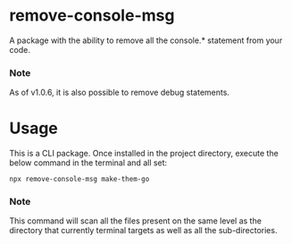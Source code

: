 # remove-console-msg

A package with the ability to remove all the console.* statement from your code.
### Note
As of v1.0.6, it is also possible to remove debug statements.

# Usage

This is a CLI package. Once installed in the project directory, execute the below command in the terminal and all set:

```
npx remove-console-msg make-them-go
```

### Note
This command will scan all the files present on the same level as the directory
that currently terminal targets as well as all the sub-directories.
